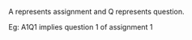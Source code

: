  A represents assignment and Q represents question. 
 
 Eg: A1Q1 implies question 1 of assignment 1
